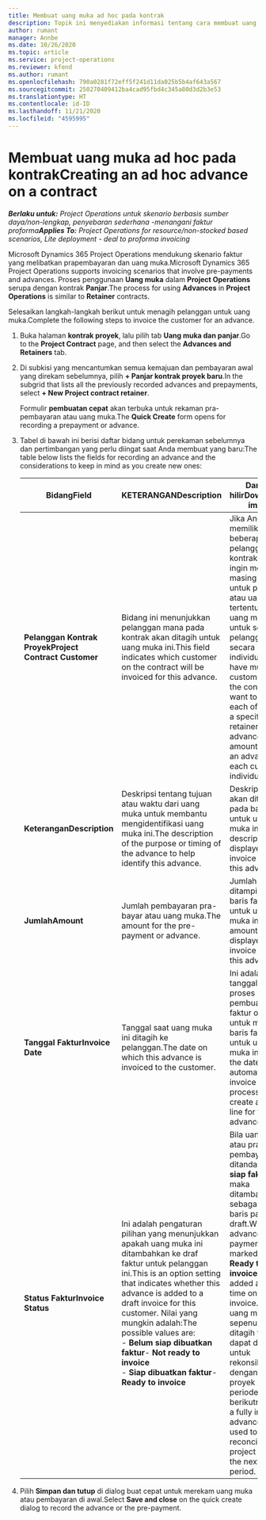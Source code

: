 ```yaml
---
title: Membuat uang muka ad hoc pada kontrak
description: Topik ini menyediakan informasi tentang cara membuat uang muka pada kontrak sesuai kebutuhan.
author: rumant
manager: Annbe
ms.date: 10/26/2020
ms.topic: article
ms.service: project-operations
ms.reviewer: kfend
ms.author: rumant
ms.openlocfilehash: 790a0281f72eff5f241d11da025b5b4af643a567
ms.sourcegitcommit: 250270409412ba4cad95fbd4c345a80d3d2b3e53
ms.translationtype: HT
ms.contentlocale: id-ID
ms.lasthandoff: 11/21/2020
ms.locfileid: "4595995"
---
```

# <a name="creating-an-ad-hoc-advance-on-a-contract"></a><span data-ttu-id="5a681-103">Membuat uang muka ad hoc pada kontrak</span><span class="sxs-lookup"><span data-stu-id="5a681-103">Creating an ad hoc advance on a contract</span></span>

<span data-ttu-id="5a681-104">_**Berlaku untuk:** Project Operations untuk skenario berbasis sumber daya/non-lengkap, penyebaran sederhana -menangani faktur proforma_</span><span class="sxs-lookup"><span data-stu-id="5a681-104">_**Applies To:** Project Operations for resource/non-stocked based scenarios, Lite deployment - deal to proforma invoicing_</span></span>

<span data-ttu-id="5a681-105">Microsoft Dynamics 365 Project Operations mendukung skenario faktur yang melibatkan prapembayaran dan uang muka.</span><span class="sxs-lookup"><span data-stu-id="5a681-105">Microsoft Dynamics 365 Project Operations supports invoicing scenarios that involve pre-payments and advances.</span></span> <span data-ttu-id="5a681-106">Proses penggunaan **Uang muka** dalam **Project Operations** serupa dengan kontrak **Panjar**.</span><span class="sxs-lookup"><span data-stu-id="5a681-106">The process for using **Advances** in **Project Operations** is similar to **Retainer** contracts.</span></span> 

<span data-ttu-id="5a681-107">Selesaikan langkah-langkah berikut untuk menagih pelanggan untuk uang muka.</span><span class="sxs-lookup"><span data-stu-id="5a681-107">Complete the following steps to invoice the customer for an advance.</span></span>

1. <span data-ttu-id="5a681-108">Buka halaman **kontrak proyek**, lalu pilih tab **Uang muka dan panjar**.</span><span class="sxs-lookup"><span data-stu-id="5a681-108">Go to the **Project Contract** page, and then select the **Advances and Retainers** tab.</span></span>
2. <span data-ttu-id="5a681-109">Di subkisi yang mencantumkan semua kemajuan dan pembayaran awal yang direkam sebelumnya, pilih **+ Panjar kontrak proyek baru**.</span><span class="sxs-lookup"><span data-stu-id="5a681-109">In the subgrid that lists all the previously recorded advances and prepayments, select **+ New Project contract retainer**.</span></span> 

    <span data-ttu-id="5a681-110">Formulir **pembuatan cepat** akan terbuka untuk rekaman pra-pembayaran atau uang muka.</span><span class="sxs-lookup"><span data-stu-id="5a681-110">The **Quick Create** form opens for recording a prepayment or advance.</span></span>
    
3. <span data-ttu-id="5a681-111">Tabel di bawah ini berisi daftar bidang untuk perekaman sebelumnya dan pertimbangan yang perlu diingat saat Anda membuat yang baru:</span><span class="sxs-lookup"><span data-stu-id="5a681-111">The table below lists the fields for recording an advance and the considerations to keep in mind as you create new ones:</span></span>

    | <span data-ttu-id="5a681-112">Bidang</span><span class="sxs-lookup"><span data-stu-id="5a681-112">Field</span></span> | <span data-ttu-id="5a681-113">KETERANGAN</span><span class="sxs-lookup"><span data-stu-id="5a681-113">Description</span></span> | <span data-ttu-id="5a681-114">Dampak hilir</span><span class="sxs-lookup"><span data-stu-id="5a681-114">Downstream impact</span></span> |
    | --- | --- | --- |
    | <span data-ttu-id="5a681-115">**Pelanggan Kontrak Proyek**</span><span class="sxs-lookup"><span data-stu-id="5a681-115">**Project Contract Customer**</span></span> | <span data-ttu-id="5a681-116">Bidang ini menunjukkan pelanggan mana pada kontrak akan ditagih untuk uang muka ini.</span><span class="sxs-lookup"><span data-stu-id="5a681-116">This field indicates which customer on the contract will be invoiced for this advance.</span></span> | <span data-ttu-id="5a681-117">Jika Anda memiliki beberapa pelanggan pada kontrak dan ingin menagih masing-masing untuk panjar atau uang muka tertentu, buat uang muka untuk setiap pelanggan secara individual.</span><span class="sxs-lookup"><span data-stu-id="5a681-117">If you have multiple customers on the contract and want to invoice each of them for a specific retainer or advance amount, create an advance for each customer individually.</span></span> |
    | <span data-ttu-id="5a681-118">**Keterangan**</span><span class="sxs-lookup"><span data-stu-id="5a681-118">**Description**</span></span> | <span data-ttu-id="5a681-119">Deskripsi tentang tujuan atau waktu dari uang muka untuk membantu mengidentifikasi uang muka ini.</span><span class="sxs-lookup"><span data-stu-id="5a681-119">The description of the purpose or timing of the advance to help identify this advance.</span></span> | <span data-ttu-id="5a681-120">Deskripsi ini akan ditampilkan pada baris faktur untuk uang muka ini.</span><span class="sxs-lookup"><span data-stu-id="5a681-120">This description is displayed on the invoice line for this advance.</span></span> |
    | <span data-ttu-id="5a681-121">**Jumlah**</span><span class="sxs-lookup"><span data-stu-id="5a681-121">**Amount**</span></span> | <span data-ttu-id="5a681-122">Jumlah pembayaran pra-bayar atau uang muka.</span><span class="sxs-lookup"><span data-stu-id="5a681-122">The amount for the pre-payment or advance.</span></span> | <span data-ttu-id="5a681-123">Jumlah ini akan ditampilkan pada baris faktur untuk uang muka ini.</span><span class="sxs-lookup"><span data-stu-id="5a681-123">This amount is displayed on the invoice line for this advance.</span></span> |
    | <span data-ttu-id="5a681-124">**Tanggal Faktur**</span><span class="sxs-lookup"><span data-stu-id="5a681-124">**Invoice Date**</span></span> | <span data-ttu-id="5a681-125">Tanggal saat uang muka ini ditagih ke pelanggan.</span><span class="sxs-lookup"><span data-stu-id="5a681-125">The date on which this advance is invoiced to the customer.</span></span> | <span data-ttu-id="5a681-126">Ini adalah tanggal untuk proses pembuatan faktur otomatis untuk membuat baris faktur untuk uang muka ini.</span><span class="sxs-lookup"><span data-stu-id="5a681-126">This is the date for the automated invoice creation process to create an invoice line for this advance.</span></span> |
    | <span data-ttu-id="5a681-127">**Status Faktur**</span><span class="sxs-lookup"><span data-stu-id="5a681-127">**Invoice Status**</span></span> | <span data-ttu-id="5a681-128">Ini adalah pengaturan pilihan yang menunjukkan apakah uang muka ini ditambahkan ke draf faktur untuk pelanggan ini.</span><span class="sxs-lookup"><span data-stu-id="5a681-128">This is an option setting that indicates whether this advance is added to a draft invoice for this customer.</span></span> <span data-ttu-id="5a681-129">Nilai yang mungkin adalah:</span><span class="sxs-lookup"><span data-stu-id="5a681-129">The possible values are:</span></span></br><span data-ttu-id="5a681-130">- **Belum siap dibuatkan faktur**</span><span class="sxs-lookup"><span data-stu-id="5a681-130">- **Not ready to invoice**</span></span></br><span data-ttu-id="5a681-131">- **Siap dibuatkan faktur**</span><span class="sxs-lookup"><span data-stu-id="5a681-131">- **Ready to invoice**</span></span> | <span data-ttu-id="5a681-132">Bila uang muka atau pra-pembayaran ditandai sebagai **siap faktur**, maka ditambahkan sebagai waktu baris pada faktur draft.</span><span class="sxs-lookup"><span data-stu-id="5a681-132">When an advance or pre-payment is marked as **Ready to invoice**, it is added as a line time on a draft invoice.</span></span> <span data-ttu-id="5a681-133">Hanya uang muka yang sepenuhnya ditagih yang dapat digunakan untuk rekonsiliasi dengan biaya proyek untuk periode faktur berikutnya.</span><span class="sxs-lookup"><span data-stu-id="5a681-133">Only a fully invoiced advance can be used to reconcile against project costs for the next invoice period.</span></span> |

4. <span data-ttu-id="5a681-134">Pilih **Simpan dan tutup** di dialog buat cepat untuk merekam uang muka atau pembayaran di awal.</span><span class="sxs-lookup"><span data-stu-id="5a681-134">Select **Save and close** on the quick create dialog to record the advance or the pre-payment.</span></span>
